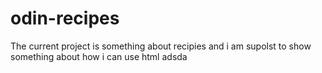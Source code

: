 # odin-recipes
The current project is something about recipies and i am supolst to show 
something about how i can use html adsda

